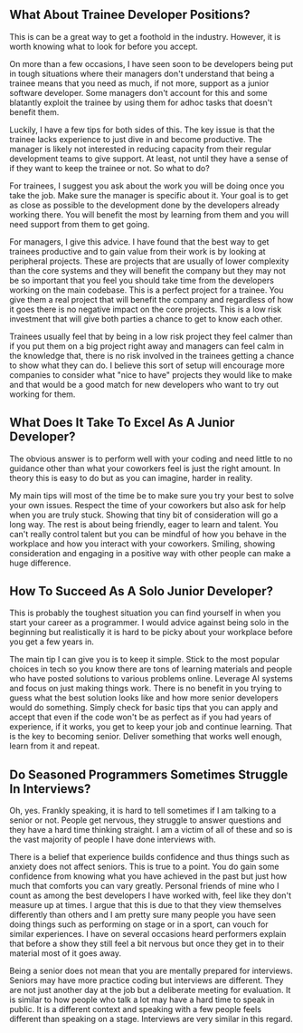 
## What About Trainee Developer Positions?

This is can be a great way to get a foothold in the industry.
However, it is worth knowing what to look for before you accept.

On more than a few occasions, I have seen soon to be developers
being put in tough situations where their managers don't understand
that being a trainee means that you need as much, if not more, support
as a junior software developer. Some managers don't account for this
and some blatantly exploit the trainee by using them for adhoc tasks
that doesn't benefit them.

Luckily, I have a few tips for both sides of this. The key issue is
that the trainee lacks experience to just dive in and become productive.
The manager is likely not interested in reducing capacity from their
regular development teams to give support. At least, not until they
have a sense of if they want to keep the trainee or not.
So what to do?

For trainees, I suggest you ask about the work you will be doing once
you take the job. Make sure the manager is specific about it.
Your goal is to get as close as possible to the development done by
the developers already working there. You will benefit the most by
learning from them and you will need support from them to get going.

For managers, I give this advice. I have found that the best way to
get trainees productive and to gain value from their work is by looking
at peripheral projects. These are projects that are usually of lower
complexity than the core systems and they will benefit the company
but they may not be so important that you feel you should take time
from the developers working on the main codebase.
This is a perfect project for a trainee. You give them a real project
that will benefit the company and regardless of how it goes there is
no negative impact on the core projects. This is a low risk investment
that will give both parties a chance to get to know each other.

Trainees usually feel that by being in a low risk project they feel
calmer than if you put them on a big project right away and managers
can feel calm in the knowledge that, there is no risk involved in
the trainees getting a chance to show what they can do.
I believe this sort of setup will encourage more companies to consider
what "nice to have" projects they would like to make and that would
be a good match for new developers who want to try out working for
them.

## What Does It Take To Excel As A Junior Developer?

The obvious answer is to perform well with your coding
and need little to no guidance other than what your
coworkers feel is just the right amount. In theory this
is easy to do but as you can imagine, harder in reality.

My main tips will most of the time be to make sure you
try your best to solve your own issues. Respect the time
of your coworkers but also ask for help when you are truly
stuck. Showing that tiny bit of consideration will go a long
way. The rest is about being friendly, eager to learn and talent.
You can't really control talent but you can be mindful of how
you behave in the workplace and how you interact with your coworkers.
Smiling, showing consideration and engaging in a positive way with
other people can make a huge difference.

## How To Succeed As A Solo Junior Developer?

This is probably the toughest situation you can find yourself
in when you start your career as a programmer. I would advice
against being solo in the beginning but realistically it is hard
to be picky about your workplace before you get a few years in.

The main tip I can give you is to keep it simple. Stick to the
most popular choices in tech so you know there are tons of learning
materials and people who have posted solutions to various problems
online. Leverage AI systems and focus on just making things work.
There is no benefit in you trying to guess what the best solution
looks like and how more senior developers would do something.
Simply check for basic tips that you can apply and accept that
even if the code won't be as perfect as if you had years of
experience, if it works, you get to keep your job and continue
learning. That is the key to becoming senior. Deliver something
that works well enough, learn from it and repeat.

## Do Seasoned Programmers Sometimes Struggle In Interviews?

Oh, yes. Frankly speaking, it is hard to tell sometimes if I
am talking to a senior or not. People get nervous, they struggle
to answer questions and they have a hard time thinking straight.
I am a victim of all of these and so is the vast majority of
people I have done interviews with.

There is a belief that experience builds confidence and thus things
such as anxiety does not affect seniors. This is true to a point.
You do gain some confidence from knowing what you have achieved in
the past but just how much that comforts you can vary greatly.
Personal friends of mine who I count as among the best developers
I have worked with, feel like they don't measure up at times.
I argue that this is due to that they view themselves differently
than others and I am pretty sure many people you have seen doing
things such as performing on stage or in a sport, can vouch for
similar experiences. I have on several occasions heard performers
explain that before a show they still feel a bit nervous but once
they get in to their material most of it goes away.

Being a senior does not mean that you are mentally prepared for
interviews. Seniors may have more practice coding but interviews
are different. They are not just another day at the job but a
deliberate meeting for evaluation. It is similar to how people who
talk a lot may have a hard time to speak in public. It is a
different context and speaking with a few people feels different
than speaking on a stage. Interviews are very similar in this regard.
